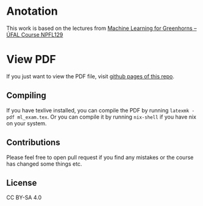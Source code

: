 # Anotation
This work is based on the lectures from [Machine Learning for Greenhorns – ÚFAL Course NPFL129](https://github.com/ufal/npfl129/tree/master)

# View PDF
If you just want to view the PDF file, visit [github pages of this repo](https://desperadus.github.io/mff-ml-exam-prep/).

## Compiling
If you have texlive installed, you can compile the PDF by running `latexmk -pdf ml_exam.tex`.
Or you can compile it by running `nix-shell` if you have nix on your system.

## Contributions
Please feel free to open pull request if you find any mistakes or the course has changed some things etc.

## License
CC BY-SA 4.0
